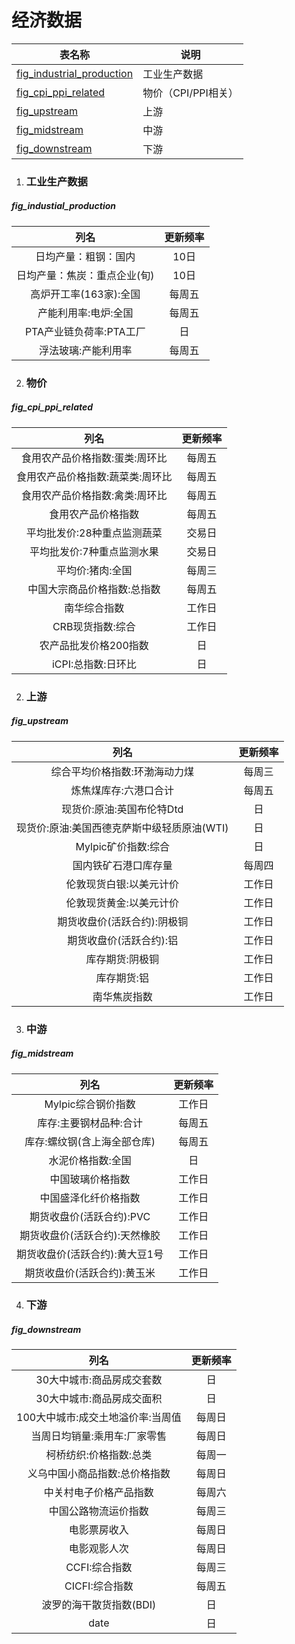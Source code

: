 # 经济数据

| 表名称                                                    | 说明                |
| --------------------------------------------------------- | ------------------- |
| [fig_industrial_production](#fig_industrial_production) | 工业生产数据        |
| [fig_cpi_ppi_related](#fig_cpi_ppi_related)             | 物价（CPI/PPI相关） |
| [fig_upstream](#fig_upstream)                           | 上游                |
| [fig_midstream](#fig_midstream)                         | 中游                |
| [fig_downstream](#fig_downstream)                                   | 下游                |

1. ### 工业生产数据
##### fig_industial_production
|                          列名                           | 更新频率 |
| :-----------------------------------------------------: | :------: |
| 日均产量：粗钢：国内 |    10日   |
|日均产量：焦炭：重点企业(旬)|10日|
|高炉开工率(163家):全国|每周五|
|产能利用率:电炉:全国|每周五|
|PTA产业链负荷率:PTA工厂|日|
|浮法玻璃:产能利用率|每周五|


2. ### 物价
##### fig_cpi_ppi_related
|                          列名                           | 更新频率 |
| :-----------------------------------------------------: | :------: |
|食用农产品价格指数:蛋类:周环比|每周五|
|食用农产品价格指数:蔬菜类:周环比|每周五|
|食用农产品价格指数:禽类:周环比|每周五|
|食用农产品价格指数|每周五|
|平均批发价:28种重点监测蔬菜|交易日|
|平均批发价:7种重点监测水果|交易日|
|平均价:猪肉:全国|每周三|
|中国大宗商品价格指数:总指数|每周五|
|南华综合指数|工作日|
|CRB现货指数:综合|工作日|
|农产品批发价格200指数|日|
|iCPI:总指数:日环比|日|

2. ### 上游		
##### fig_upstream
|                          列名                           | 更新频率 |
| :-----------------------------------------------------: | :------: |
|综合平均价格指数:环渤海动力煤|每周三|
|炼焦煤库存:六港口合计|每周五|
|现货价:原油:英国布伦特Dtd|日|
|现货价:原油:美国西德克萨斯中级轻质原油(WTI)|日|
|Mylpic矿价指数:综合|日|
|国内铁矿石港口库存量|每周四|
|伦敦现货白银:以美元计价|工作日|
|伦敦现货黄金:以美元计价|工作日|
|期货收盘价(活跃合约):阴极铜|工作日|
|期货收盘价(活跃合约):铝|工作日|
|库存期货:阴极铜|工作日|
|库存期货:铝|工作日|
|南华焦炭指数|工作日|

3. ### 中游
##### fig_midstream
| 列名                              | 更新频率 |
| :-------------------------------: | :------: |
|Mylpic综合钢价指数|工作日|
|库存:主要钢材品种:合计|每周五|
|库存:螺纹钢(含上海全部仓库)|每周五|
|水泥价格指数:全国|日|
|中国玻璃价格指数|工作日|
|中国盛泽化纤价格指数|工作日|
|期货收盘价(活跃合约):PVC|工作日|
|期货收盘价(活跃合约):天然橡胶|工作日|
|期货收盘价(活跃合约):黄大豆1号|工作日|
|期货收盘价(活跃合约):黄玉米|工作日|

4. ### 下游

##### fig_downstream

| 列名                              | 更新频率 |
| :-------------------------------: | :------: |
| 30大中城市:商品房成交套数         | 日 |
| 30大中城市:商品房成交面积         | 日 |
| 100大中城市:成交土地溢价率:当周值 | 每周日 |
| 当周日均销量:乘用车:厂家零售      | 每周日 |
| 柯桥纺织:价格指数:总类            | 每周一   |
| 义乌中国小商品指数:总价格指数     | 每周日  |
| 中关村电子价格产品指数            | 每周六 |
| 中国公路物流运价指数              | 每周三  |
| 电影票房收入                      | 每周日  |
| 电影观影人次                      | 每周日   |
| CCFI:综合指数                     | 每周三 |
| CICFI:综合指数                    | 每周五 |
| 波罗的海干散货指数(BDI)           | 日 |
| date                              | 日  |